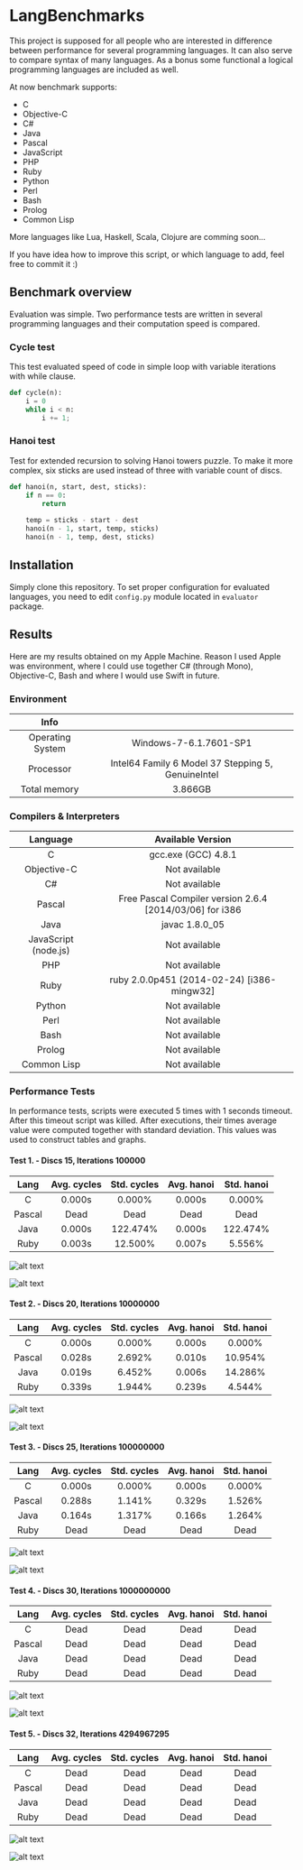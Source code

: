 
# LangBenchmarks

This project is supposed for all people who are interested in difference
between performance for several programming languages. It can also serve
to compare syntax of many languages. As a bonus some functional a logical
programming languages are included as well. 

At now benchmark supports:

  * C
  * Objective-C
  * C#
  * Java
  * Pascal
  * JavaScript
  * PHP
  * Ruby
  * Python
  * Perl
  * Bash
  * Prolog
  * Common Lisp

More languages like Lua, Haskell, Scala, Clojure are comming soon...

If you have idea how to improve this script, or which language to add, feel
free to commit it :)

## Benchmark overview

Evaluation was simple. Two performance tests are written in several programming
languages and their computation speed is compared.

### Cycle test

This test evaluated speed of code in simple loop with variable iterations with
while clause.

```python
def cycle(n):
    i = 0
    while i < n:
        i += 1;
```

### Hanoi test

Test for extended recursion to solving Hanoi towers puzzle. To make it more
complex, six sticks are used instead of three with variable count of discs.

```python
def hanoi(n, start, dest, sticks):
    if n == 0:
        return
    
    temp = sticks - start - dest
    hanoi(n - 1, start, temp, sticks)
    hanoi(n - 1, temp, dest, sticks)
```

## Installation

Simply clone this repository. To set proper configuration for evaluated
languages, you need to edit `config.py` module located in `evaluator` package.

## Results

Here are my results obtained on my Apple Machine. Reason I used Apple was
environment, where I could use together C# (through Mono), Objective-C,
Bash and where I would use Swift in future.

### Environment

| Info |  |
| :-----: | :-----: |
| Operating System | Windows-7-6.1.7601-SP1 |
| Processor | Intel64 Family 6 Model 37 Stepping 5, GenuineIntel |
| Total memory | 3.866GB |

### Compilers & Interpreters

| Language | Available Version |
| :-----: | :-----: |
| C | gcc.exe (GCC) 4.8.1 |
| Objective-C | Not available |
| C# | Not available |
| Pascal | Free Pascal Compiler version 2.6.4 [2014/03/06] for i386 |
| Java | javac 1.8.0_05 |
| JavaScript (node.js) | Not available |
| PHP | Not available |
| Ruby | ruby 2.0.0p451 (2014-02-24) [i386-mingw32] |
| Python | Not available |
| Perl | Not available |
| Bash | Not available |
| Prolog | Not available |
| Common Lisp | Not available |

### Performance Tests

In performance tests, scripts were executed 5 times with 1 seconds timeout.
After this timeout script was killed. After executions, their times average
value were computed together with standard deviation. This values was used
to construct tables and graphs.
#### Test 1. - Discs 15, Iterations 100000
    
| Lang | Avg. cycles | Std. cycles | Avg. hanoi | Std. hanoi |
| :-----: | :-----: | :-----: | :-----: | :-----: |
| C | 0.000s | 0.000% | 0.000s | 0.000% |
| Pascal | Dead | Dead | Dead | Dead |
| Java | 0.000s | 122.474% | 0.000s | 122.474% |
| Ruby | 0.003s | 12.500% | 0.007s | 5.556% |
    
![alt text](https://github.com/Morzeux/LangBenchmarks/tree/master/results\bar_graph1.svg "Bar graph results 1")

![alt text](https://github.com/Morzeux/LangBenchmarks/tree/master/results\box_graph1.svg "Box graph results 1")

#### Test 2. - Discs 20, Iterations 10000000
    
| Lang | Avg. cycles | Std. cycles | Avg. hanoi | Std. hanoi |
| :-----: | :-----: | :-----: | :-----: | :-----: |
| C | 0.000s | 0.000% | 0.000s | 0.000% |
| Pascal | 0.028s | 2.692% | 0.010s | 10.954% |
| Java | 0.019s | 6.452% | 0.006s | 14.286% |
| Ruby | 0.339s | 1.944% | 0.239s | 4.544% |
    
![alt text](https://github.com/Morzeux/LangBenchmarks/tree/master/results\bar_graph2.svg "Bar graph results 2")

![alt text](https://github.com/Morzeux/LangBenchmarks/tree/master/results\box_graph2.svg "Box graph results 2")

#### Test 3. - Discs 25, Iterations 100000000
    
| Lang | Avg. cycles | Std. cycles | Avg. hanoi | Std. hanoi |
| :-----: | :-----: | :-----: | :-----: | :-----: |
| C | 0.000s | 0.000% | 0.000s | 0.000% |
| Pascal | 0.288s | 1.141% | 0.329s | 1.526% |
| Java | 0.164s | 1.317% | 0.166s | 1.264% |
| Ruby | Dead | Dead | Dead | Dead |
    
![alt text](https://github.com/Morzeux/LangBenchmarks/tree/master/results\bar_graph3.svg "Bar graph results 3")

![alt text](https://github.com/Morzeux/LangBenchmarks/tree/master/results\box_graph3.svg "Box graph results 3")

#### Test 4. - Discs 30, Iterations 1000000000
    
| Lang | Avg. cycles | Std. cycles | Avg. hanoi | Std. hanoi |
| :-----: | :-----: | :-----: | :-----: | :-----: |
| C | Dead | Dead | Dead | Dead |
| Pascal | Dead | Dead | Dead | Dead |
| Java | Dead | Dead | Dead | Dead |
| Ruby | Dead | Dead | Dead | Dead |
    
![alt text](https://github.com/Morzeux/LangBenchmarks/tree/master/results\bar_graph4.svg "Bar graph results 4")

![alt text](https://github.com/Morzeux/LangBenchmarks/tree/master/results\box_graph4.svg "Box graph results 4")

#### Test 5. - Discs 32, Iterations 4294967295
    
| Lang | Avg. cycles | Std. cycles | Avg. hanoi | Std. hanoi |
| :-----: | :-----: | :-----: | :-----: | :-----: |
| C | Dead | Dead | Dead | Dead |
| Pascal | Dead | Dead | Dead | Dead |
| Java | Dead | Dead | Dead | Dead |
| Ruby | Dead | Dead | Dead | Dead |
    
![alt text](https://github.com/Morzeux/LangBenchmarks/tree/master/results\bar_graph5.svg "Bar graph results 5")

![alt text](https://github.com/Morzeux/LangBenchmarks/tree/master/results\box_graph5.svg "Box graph results 5")


